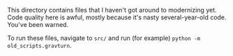 This directory contains files that I haven't got around to modernizing yet. Code quality here is awful, mostly because it's nasty several-year-old code. You've been warned.

To run these files, navigate to `src/` and run (for example) `python -m old_scripts.gravturn`.
